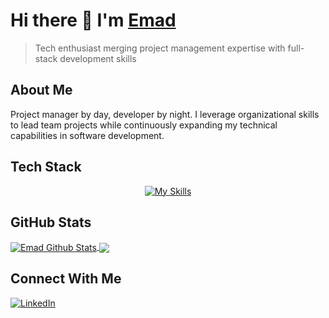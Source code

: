 # Hi there 👋 I'm [Emad](https://github.com/emadram)

> Tech enthusiast merging project management expertise with full-stack development skills

## About Me
Project manager by day, developer by night. I leverage organizational skills to lead team projects while continuously expanding my technical capabilities in software development.

## Tech Stack
<p align="center">
  <a href="https://skillicons.dev">
    <img src="https://skillicons.dev/icons?i=c,cs,java,js,python,bash,git,vim,react,vite,npm,notion" alt="My Skills" />
  </a>
</p>

## GitHub Stats
<div>
  <a href="https://github.com/emadram" target="_blank" rel="noopener noreferrer">
    <img align="center" src="https://github-readme-stats.vercel.app/api?username=emadram&include_all_commits=true&count_private=true&show_icons=true&line_height=20&title_color=00BFFF&icon_color=00BFFF&text_color=B0E0E6&bg_color=0,000000,1E2A3A" alt="Emad Github Stats">
  </a>
  <a href="https://github.com/emadram" target="_blank" rel="noopener noreferrer">
    <img align="center" src="https://github-readme-stats-anuraghazra1.vercel.app/api/top-langs/?username=emadram&layout=compact&title_color=00BFFF&icon_color=00BFFF&text_color=B0E0E6&bg_color=0,000000,1E2A3A">
  </a>
</div>

## Connect With Me
<p>
  <a href="https://www.linkedin.com/in/emad-ramezani-747287207" target="_blank" rel="noopener noreferrer">
    <img src="https://skillicons.dev/icons?i=linkedin" alt="LinkedIn" />
  </a>
</p>
<!-- [![Portfolio](https://img.shields.io/badge/-Portfolio-000000?style=flat-square&logo=notion&logoColor=white)](https://YOUR_PORTFOLIO_URL) To be updated later --> 
